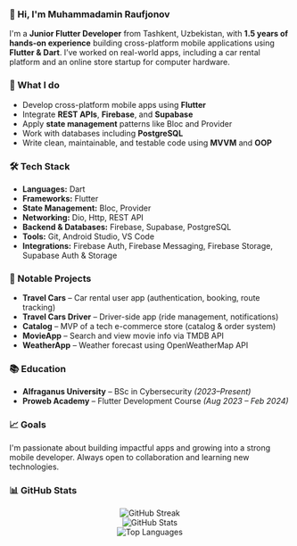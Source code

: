 
### 👋 Hi, I'm Muhammadamin Raufjonov

I'm a **Junior Flutter Developer** from Tashkent, Uzbekistan, with **1.5 years of hands-on experience** building cross-platform mobile applications using **Flutter & Dart**. I’ve worked on real-world apps, including a car rental platform and an online store startup for computer hardware.

### 🚀 What I do

* Develop cross-platform mobile apps using **Flutter**
* Integrate **REST APIs**, **Firebase**, and **Supabase**
* Apply **state management** patterns like Bloc and Provider
* Work with databases including **PostgreSQL**
* Write clean, maintainable, and testable code using **MVVM** and **OOP**

### 🛠️ Tech Stack

* **Languages:** Dart
* **Frameworks:** Flutter
* **State Management:** Bloc, Provider
* **Networking:** Dio, Http, REST API
* **Backend & Databases:** Firebase, Supabase, PostgreSQL
* **Tools:** Git, Android Studio, VS Code
* **Integrations:** Firebase Auth, Firebase Messaging, Firebase Storage, Supabase Auth & Storage

### 📱 Notable Projects

* **Travel Cars** – Car rental user app (authentication, booking, route tracking)
* **Travel Cars Driver** – Driver-side app (ride management, notifications)
* **Catalog** – MVP of a tech e-commerce store (catalog & order system)
* **MovieApp** – Search and view movie info via TMDB API
* **WeatherApp** – Weather forecast using OpenWeatherMap API

### 📚 Education

* **Alfraganus University** – BSc in Cybersecurity *(2023–Present)*
* **Proweb Academy** – Flutter Development Course *(Aug 2023 – Feb 2024)*

### 📈 Goals

I'm passionate about building impactful apps and growing into a strong mobile developer. Always open to collaboration and learning new technologies.

### 📊 GitHub Stats

<p align="center">
  <img src="https://github-readme-streak-stats.herokuapp.com/?user=asahero" alt="GitHub Streak" />
  <br />
  <img src="https://github-readme-stats.vercel.app/api?username=M1hammadam1n&show_icons=true&locale=en" alt="GitHub Stats" />
  <br />
  <img src="https://github-readme-stats.vercel.app/api/top-langs?username=asahero&show_icons=true&locale=en&layout=compact" alt="Top Languages" />
</p>
